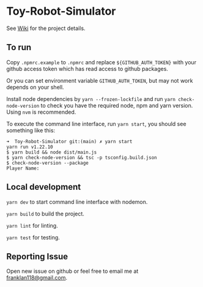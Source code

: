 # Toy-Robot-Simulator

See [Wiki](https://github.com/tlan16/Toy-Robot-Simulator/wiki) for the project details.

## To run

Copy `.npmrc.example` to `.npmrc` and replace `${GITHUB_AUTH_TOKEN}` with your github access token which has read access to github packages.

Or you can set environment variable `GITHUB_AUTH_TOKEN`, but may not work depends on your shell.

Install node dependencies by `yarn --frozen-lockfile` and run `yarn check-node-version` to check you have the required node, npm and yarn version. Using `nvm` is recommended.

To execute the command line interface, run `yarn start`, you should see something like this:
```shell script
➜  Toy-Robot-Simulator git:(main) ✗ yarn start
yarn run v1.22.10
$ yarn build && node dist/main.js
$ yarn check-node-version && tsc -p tsconfig.build.json
$ check-node-version --package
Player Name:
```

## Local development

`yarn dev` to start command line interface with nodemon.

`yarn build` to build the project.

`yarn lint` for linting.

`yarn test` for testing.

## Reporting Issue

Open new issue on github or feel free to email me at [franklan118@gmail.com](mailto:franklan118@gmail.com).
